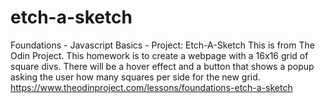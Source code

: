 # etch-a-sketch
Foundations - Javascript Basics - Project: Etch-A-Sketch
This is from The Odin Project. This homework is to create a webpage with a 16x16 grid of square divs.
There will be a hover effect and a button that shows a popup asking the user how many squares per side for the new grid.
https://www.theodinproject.com/lessons/foundations-etch-a-sketch